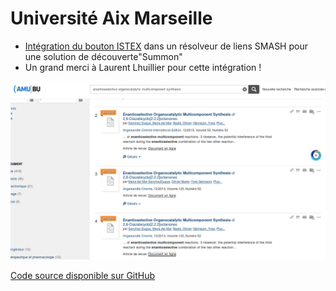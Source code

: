 # Université Aix Marseille

* [Intégration du bouton ISTEX](https://doc.istex.fr/users/integration/ent-web/#bouton-istex-integre) dans un résolveur de liens SMASH pour une solution de découverte"Summon"
* Un grand merci à Laurent Lhuillier pour cette intégration !

![](../../.gitbook/assets/amu.png)

[Code source disponible sur GitHub](https://github.com/SCD-Aix-Marseille-Universite/SMASH/blob/master/resolver.js#L726-L746)

